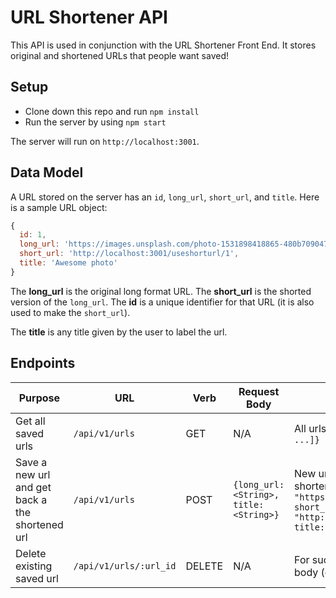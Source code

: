 # URL Shortener API

This API is used in conjunction with the URL Shortener Front End. It stores original and shortened URLs that people want saved!

## Setup

* Clone down this repo and run `npm install`
* Run the server by using `npm start`

The server will run on `http://localhost:3001`.

## Data Model

A URL stored on the server has an `id`, `long_url`, `short_url`, and `title`. Here is a sample URL object:

```js
{
  id: 1,
  long_url: 'https://images.unsplash.com/photo-1531898418865-480b7090470f?ixlib=rb-1.2.1&ixid=eyJhcHBfaWQiOjEyMDd9&auto=format&fit=crop&w=934&q=80',
  short_url: 'http://localhost:3001/useshorturl/1',
  title: 'Awesome photo'
}
```

The **long_url** is the original long format URL. The **short_url** is the shorted version of the `long_url`. The **id** is a unique identifier for that URL (it is also used to make the `short_url`).

The **title** is any title given by the user to label the url.

## Endpoints

| Purpose | URL | Verb | Request Body | Sample Success Response |
|----|----|----|----|----|
| Get all saved urls |`/api/v1/urls`| GET | N/A | All urls on the server: `{urls: [{}, {}, ...]}` |
| Save a new url and get back a the shortened url |`/api/v1/urls`| POST | `{long_url: <String>, title: <String>}` | New url that was added with the shortened url: `{id: 2, long_url: "https://images.unsplash.com/photo...", short_url: "http://localhost:3001/useshorturl/2", title: 'Awesome photo'}` |
| Delete existing saved url |`/api/v1/urls/:url_id`| DELETE | N/A | For successful deletion: No response body (only 204 status code) |
